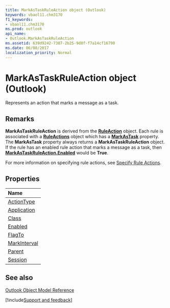 ```yaml
---
title: MarkAsTaskRuleAction object (Outlook)
keywords: vbaol11.chm3170
f1_keywords:
- vbaol11.chm3170
ms.prod: outlook
api_name:
- Outlook.MarkAsTaskRuleAction
ms.assetid: 639d9242-7387-2b25-9d0f-f7a14cf16790
ms.date: 06/08/2017
localization_priority: Normal
---
```



# MarkAsTaskRuleAction object (Outlook)

Represents an action that marks a message as a task.


## Remarks

 **MarkAsTaskRuleAction** is derived from the **[RuleAction](Outlook.RuleAction.md)** object. Each rule is associated with a **[RuleActions](Outlook.RuleActions.md)** object which has a **[MarkAsTask](Outlook.RuleActions.MarkAsTask.md)** property. The **MarkAsTask** property always returns a **MarkAsTaskRuleAction** object. If the rule has an enabled rule action that marks a message as a task, then **[MarkAsTaskRuleAction.Enabled](Outlook.MarkAsTaskRuleAction.Enabled.md)** would be **True**.

For more information on specifying rule actions, see [Specify Rule Actions](../outlook/How-to/Rules/specifying-rule-actions.md).


## Properties



|Name|
|:-----|
|[ActionType](Outlook.MarkAsTaskRuleAction.ActionType.md)|
|[Application](Outlook.MarkAsTaskRuleAction.Application.md)|
|[Class](Outlook.MarkAsTaskRuleAction.Class.md)|
|[Enabled](Outlook.MarkAsTaskRuleAction.Enabled.md)|
|[FlagTo](Outlook.MarkAsTaskRuleAction.FlagTo.md)|
|[MarkInterval](Outlook.MarkAsTaskRuleAction.MarkInterval.md)|
|[Parent](Outlook.MarkAsTaskRuleAction.Parent.md)|
|[Session](Outlook.MarkAsTaskRuleAction.Session.md)|

## See also


[Outlook Object Model Reference](overview/Outlook/object-model.md)

[!include[Support and feedback](~/includes/feedback-boilerplate.md)]
